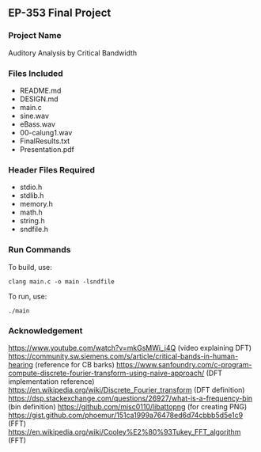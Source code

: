 ## EP-353 Final Project
### Project Name

Auditory Analysis by Critical Bandwidth

### Files Included
- README.md
- DESIGN.md
- main.c
- sine.wav
- eBass.wav
- 00-calung1.wav
- FinalResults.txt
- Presentation.pdf

### Header Files Required
- stdio.h
- stdlib.h
- memory.h
- math.h
- string.h
- sndfile.h

### Run Commands

To build, use:

	clang main.c -o main -lsndfile

To run, use: 

	./main

### Acknowledgement 

https://www.youtube.com/watch?v=mkGsMWi_j4Q (video explaining DFT)
https://community.sw.siemens.com/s/article/critical-bands-in-human-hearing (reference for CB barks)
https://www.sanfoundry.com/c-program-compute-discrete-fourier-transform-using-naive-approach/ (DFT implementation reference)
https://en.wikipedia.org/wiki/Discrete_Fourier_transform (DFT definition)
https://dsp.stackexchange.com/questions/26927/what-is-a-frequency-bin (bin definition)
https://github.com/misc0110/libattopng (for creating PNG)
https://gist.github.com/phoemur/151ca1999a76478ed6d74cbbb5d5e1c9 (FFT)
https://en.wikipedia.org/wiki/Cooley%E2%80%93Tukey_FFT_algorithm (FFT)


